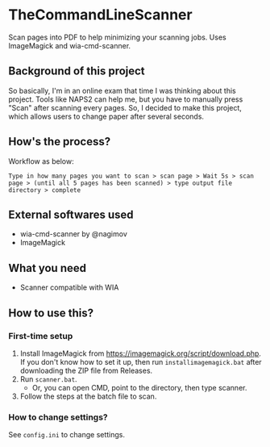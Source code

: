 # TheCommandLineScanner
Scan pages into PDF to help minimizing your scanning jobs. Uses ImageMagick and wia-cmd-scanner.

## Background of this project
So basically, I'm in an online exam that time I was thinking about this project. Tools like NAPS2 can help me, but you have to manually press "Scan" after scanning every pages. So, I decided to make this project, which allows users to change paper after several seconds.

## How's the process?
Workflow as below:
```
Type in how many pages you want to scan > scan page > Wait 5s > scan page > (until all 5 pages has been scanned) > type output file directory > complete
```

## External softwares used
 - wia-cmd-scanner by @nagimov
 - ImageMagick

## What you need
 - Scanner compatible with WIA

## How to use this?
### First-time setup
1. Install ImageMagick from https://imagemagick.org/script/download.php. If you don't know how to set it up, then run `installimagemagick.bat` after downloading the ZIP file from Releases.
2. Run `scanner.bat`.
   - Or, you can open CMD, point to the directory, then type scanner.
3. Follow the steps at the batch file to scan.

### How to change settings?
See `config.ini` to change settings.
